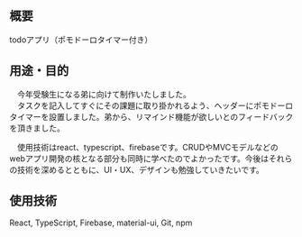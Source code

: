 ## 概要
todoアプリ（ポモドーロタイマー付き）
## 用途・目的
　今年受験生になる弟に向けて制作いたしました。　  
 　タスクを記入してすぐにその課題に取り掛かれるよう、ヘッダーにポモドーロタイマーを設置しました。弟から、リマインド機能が欲しいとのフィードバックを頂きました。  

　使用技術はreact、typescript、firebaseです。CRUDやMVCモデルなどのwebアプリ開発の核となる部分も同時に学べたのでよかったです。今後はそれらの技術を深めるとともに、UI・UX、デザインも勉強していきたいです。


## 使用技術
React, TypeScript, Firebase, material-ui, Git, npm

